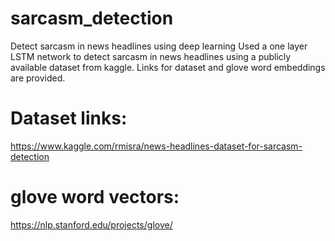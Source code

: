 # sarcasm_detection
Detect sarcasm in news headlines using deep learning
Used a one layer LSTM network to detect sarcasm in news headlines using a publicly available dataset from kaggle. Links for dataset and glove word embeddings are provided.
# Dataset links:
https://www.kaggle.com/rmisra/news-headlines-dataset-for-sarcasm-detection
# glove word vectors:
https://nlp.stanford.edu/projects/glove/
